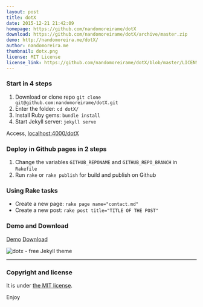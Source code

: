 ```yaml
---
layout: post
title: dotX
date: 2015-12-21 21:42:09
homepage: https://github.com/nandomoreirame/dotX
download: https://github.com/nandomoreirame/dotX/archive/master.zip
demo: http://nandomoreira.me/dotX/
author: nandomoreira.me
thumbnail: dotx.png
license: MIT License
license_link: https://github.com/nandomoreirame/dotX/blob/master/LICENSE
---
```


### Start in 4 steps

1. Download or clone repo `git clone git@github.com:nandomoreirame/dotX.git`
2. Enter the folder: `cd dotX/`
3. Install Ruby gems: `bundle install`
4. Start Jekyll server: `jekyll serve`

Access, [localhost:4000/dotX](http://localhost:4000/dotX)

### Deploy in Github pages in 2 steps

1. Change the variables `GITHUB_REPONAME` and `GITHUB_REPO_BRANCH` in
   `Rakefile`
2. Run `rake` or `rake publish` for build and publish on Github


### Using Rake tasks

* Create a new page: `rake page name="contact.md"`
* Create a new post: `rake post title="TITLE OF THE POST"`


### Demo and Download

[Demo](http://nandomoreira.me/dotX/)
[Download](https://github.com/nandomoreirame/dotX/archive/master.zip)

![dotx - free Jekyll theme](http://raw.githubusercontent.com/nandomoreirame/dotX/master/screenshot.png)

---

### Copyright and license

It is under [the MIT license](/LICENSE).

Enjoy

